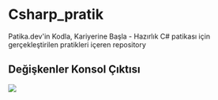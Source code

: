 # Csharp_pratik
Patika.dev'in Kodla, Kariyerine Başla - Hazırlık C# patikası için gerçekleştirilen pratikleri içeren repository

## Değişkenler Konsol Çıktısı

<img src="https://patika-prod.s3-eu-central-1.amazonaws.com/userFiles/dOzer-ux/projects/4phBDsCGcLSZcEprF-degisken">
